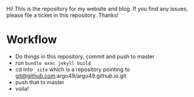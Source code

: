 Hi! This is the repository for my website and blog. If you find any issues, please file a ticket in this repository. Thanks!

# Workflow

- Do things in this repository, commit and push to master
- run `bundle exec jekyll build`
- cd into `_site` which is a repository pointing to git@github.com:argo49/argo49.github.io.git
- push that to master
- voila!
